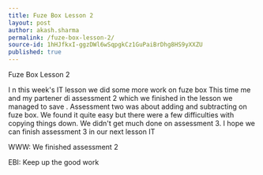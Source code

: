```yaml
---
title: Fuze Box Lesson 2
layout: post
author: akash.sharma
permalink: /fuze-box-lesson-2/
source-id: 1hHJfkxI-ggzDWl6wSqpgkCz1GuPaiBrDhg8HS9yXXZU
published: true
---
```

Fuze Box Lesson 2

I n this week's IT lesson we did some more work on fuze box This time me and my partener di assessment 2 which we finished in the lesson we managed to save . Assessment two was about adding and subtracting on fuze box. We found it quite easy but there were a few difficulties with copying things down. We didn't get much done on assessment 3. I hope we can finish assessment 3 in our next lesson IT

WWW: We finished assessment 2 

EBI: Keep up the good work 

